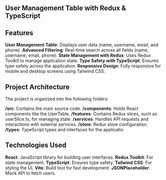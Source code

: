 ## User Management Table with Redux & TypeScript

## Features

**User Management Table**: Displays user data (name, username, email, and phone).
**Advanced Filtering**: Real-time search across all fields (name, username, email, phone).
**State Management with Redux**: Uses Redux Toolkit to manage application state.
**Type Safety with TypeScript**: Ensures type safety across the application.
**Responsive Design**: Fully responsive for mobile and desktop screens using Tailwind CSS.

## Project Architecture

The project is organized into the following folders:

**/src**: Contains the main source code.
**/components**: Holds React components like the UserTable.
**/features**: Contains Redux slices, such as userSlice.ts, for managing state.
**/services**: Handles API requests and interactions with external services.
**/store**: Redux store configuration.
**/types**: TypeScript types and interfaces for the applicatio

## Technologies Used

**React**: JavaScript library for building user interfaces.
**Redux Toolkit**: For state management.
**TypeScript**: Ensures type safety.
**Tailwind CSS**: For styling the UI.
**Vite**: Build tool for fast development.
**JSONPlaceholder**: Mock API to fetch users.
